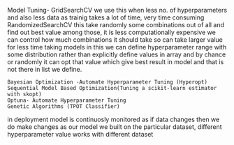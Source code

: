 Model Tuning-
	GridSearchCV 
		we use this when less no. of hyperparameters and also less data as trainig
		takes a lot of time, very time consuming
	RandomizedSearchCV
		this take randomly some combinations out of all and find out best
		value among those, it is less computationally expensive
		we can control how much combinations it should take so can take larger
		value for less time taking models
		in this we can define hyperparameter range with some distribution rather
		than explicitly define values in array and by chance or randomly it can
		opt that value which give best result in model and that is not there in
		list we define.

	Bayesian Optimization -Automate Hyperparameter Tuning (Hyperopt)
	Sequential Model Based Optimization(Tuning a scikit-learn estimator with skopt)
	Optuna- Automate Hyperparameter Tuning
	Genetic Algorithms (TPOT Classifier)

in deployment model is continuosly monitored as if data changes then we do make changes as
our model we built on the particular dataset, different hyperparameter value works with different dataset 
